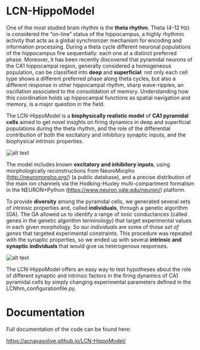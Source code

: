 # LCN-HippoModel


One of the most studied brain rhythm is the **theta rhythm**. Theta (4-12 Hz) is considered
the “on-line” status of the hippocampus, a highly rhythmic activity that acts as a global 
synchronizer mechanism for encoding and information processing. During a theta cycle different
neuronal populations of the hippocampus fire sequentially: each one at a distinct preferred phase. 
Moreover, it has been recently discovered that pyramidal neurons of the CA1 hippocampal region, 
generally considered a homogeneous population, can be classified into **deep** and **superficial**:
not only each cell type shows a different preferred phase along theta cycles, but also a different
response in other hippocampal rhythm, sharp wave-ripples, an oscillation associated to the 
consolidation of memory. Understanding how this coordination holds up hippocampal
functions as spatial navigation and memory, is a major question in the field.


The LCN-HippoModel is a **biophysically realistic model** of **CA1 pyramidal cells** aimed to get
novel insights on firing dynamics in deep and superficial populations during the theta rhythm, and
the role of the differential contribution of both the excitatory and inhibitory synaptic inputs, 
and the biophysical intrinsic properties.

![alt text](https://github.com/acnavasolive/LCN-HippoModel/blob/master/docs/_images/figure_model.png)

The model includes known **excitatory and inhibitory inputs**, using morphologically reconstructions
from NeuroMorpho (http://neuromorpho.org/) (a public database), and a precise distribution of the 
main ion channels via the Hodking-Huxley multi-compartment formalism in the NEURON+Python 
(https://www.neuron.yale.edu/neuron/) platform.

To provide **diversity** among the pyramidal cells, we generated several sets of intrinsic properties
and, called **individuals**, through a genetic algorithm (GA). The GA allowed us to identify a range
of ionic conductances (called genes in the genetic algorithm terminology) that target experimental
values in each given morphology. So our *individuals* are some of those *set of genes* that targeted
experimental constraints. This procedure was repeated with the synaptic properties, so we ended up with
several **intrinsic and synaptic individuals** that would give us heterogenous responses.

![alt text](https://github.com/acnavasolive/LCN-HippoModel/blob/master/docs/_images/figure_individuals.png)

The LCN-HippoModel offers an easy way to test hypotheses about the role of different synaptic and intrinsic
factors in the firing dynamics of CA1 pyramidal cells by simply changing experimental parameters defined in the
LCNhm_configurationfile.py.

# Documentation

Full documentation of the code can be found here:

https://acnavasolive.github.io/LCN-HippoModel/
